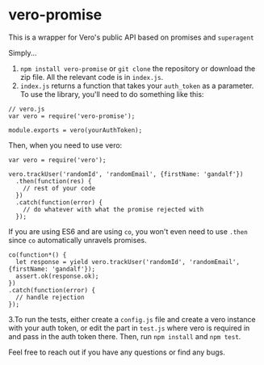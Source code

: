 # vero-promise
This is a wrapper for Vero's public API based on promises and `superagent`

Simply...

1. `npm install vero-promise` or `git clone` the repository or download the zip file. All the relevant code is in `index.js`.
2. `index.js` returns a function that takes your `auth_token` as a parameter. To use the library, you'll need to do something like this:

```
// vero.js
var vero = require('vero-promise');

module.exports = vero(yourAuthToken);
```

Then, when you need to use vero:

```
var vero = require('vero');

vero.trackUser('randomId', 'randomEmail', {firstName: 'gandalf'})
  .then(function(res) {
    // rest of your code
  })
  .catch(function(error) {
    // do whatever with what the promise rejected with
  });

```

If you are using ES6 and are using `co`, you won't even need to use `.then` since `co` automatically unravels promises.

```
co(function*() {
  let response = yield vero.trackUser('randomId', 'randomEmail', {firstName: 'gandalf'});
  assert.ok(response.ok);
})
.catch(function(error) {
  // handle rejection
});
```

3.To run the tests, either create a `config.js` file and create a vero instance with your auth token, or edit the part in `test.js` where vero is required in and pass in the auth token there. Then, run `npm install` and `npm test`.

Feel free to reach out if you have any questions or find any bugs.
